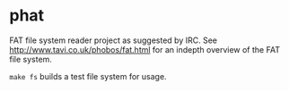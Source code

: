 phat
====

FAT file system reader project as suggested by IRC. See
http://www.tavi.co.uk/phobos/fat.html for an indepth overview of the FAT
file system.

`make fs` builds a test file system for usage.
 
